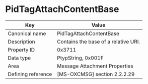 # PidTagAttachContentBase

| Key | Value |
|---|---|
| Canonical name | PidTagAttachContentBase |
| Description | Contains the base of a relative URI. |
| Property ID | 0x3711 |
| Data type | PtypString, 0x001F |
| Area | Message Attachment Properties |
| Defining reference | [MS-OXCMSG] section 2.2.2.29 |
